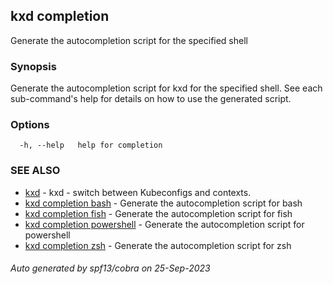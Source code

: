 ## kxd completion

Generate the autocompletion script for the specified shell

### Synopsis

Generate the autocompletion script for kxd for the specified shell.
See each sub-command's help for details on how to use the generated script.


### Options

```
  -h, --help   help for completion
```

### SEE ALSO

* [kxd](kxd.md)	 - kxd - switch between Kubeconfigs and contexts.
* [kxd completion bash](kxd_completion_bash.md)	 - Generate the autocompletion script for bash
* [kxd completion fish](kxd_completion_fish.md)	 - Generate the autocompletion script for fish
* [kxd completion powershell](kxd_completion_powershell.md)	 - Generate the autocompletion script for powershell
* [kxd completion zsh](kxd_completion_zsh.md)	 - Generate the autocompletion script for zsh

###### Auto generated by spf13/cobra on 25-Sep-2023
